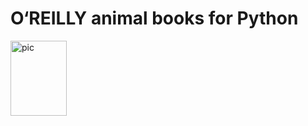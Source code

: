 # O‘REILLY animal books for Python

 <img src="https://images-na.ssl-images-amazon.com/images/I/71i0t4fy9IL.jpg" width = "90" height = "120" alt="pic" align=center />  